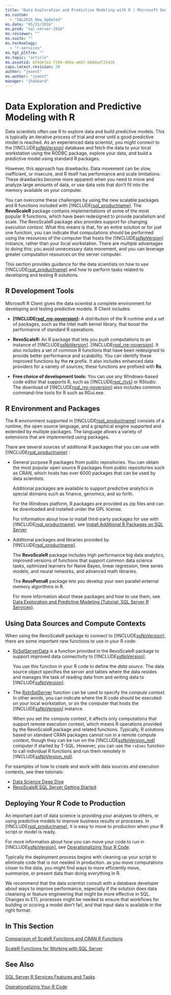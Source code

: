 ```yaml
---
title: "Data Exploration and Predictive Modeling with R | Microsoft Docs"
ms.custom: 
  - "SQL2016_New_Updated"
ms.date: "05/31/2016"
ms.prod: "sql-server-2016"
ms.reviewer: ""
ms.suite: ""
ms.technology: 
  - "r-services"
ms.tgt_pltfrm: ""
ms.topic: "article"
ms.assetid: bf6de7e2-f394-4b8a-a4b7-0b8dadf25426
caps.latest.revision: 20
author: "jeannt"
ms.author: "jeannt"
manager: "jhubbard"
---
```

# Data Exploration and Predictive Modeling with R
  Data scientists often use R to explore data and build predictive models. This is typically an iterative process of trial and error until a good predictive model is reached. As an experienced data scientist, you  might connect to the [!INCLUDE[ssNoVersion](../../includes/ssnoversion-md.md)] database and fetch the data to your local workstation using the RODBC package, explore your data, and build a predictive model using standard R packages.  
  
 However, this  approach has drawbacks. Data movement can be slow, inefficient, or insecure, and R itself has performance and scale limitations. These drawbacks become more apparent when you need to move and analyze large amounts of data, or use data sets that don’t fit into the memory available on your computer.  
  
 You can overcome these challenges by using the new scalable packages and R functions included with [!INCLUDE[rsql_productname](../../includes/rsql-productname-md.md)]. The **RevoScaleR** package contains implementations of some of the most popular R functions, which have been redesigned to provide parallelism and scale. The RevoScaleR package also provides support for changing *execution context*. What this means is that, for an entire solution or for just one function, you can indicate that computations should be performed using the resources of the computer that hosts the [!INCLUDE[ssNoVersion](../../includes/ssnoversion-md.md)] instance, rather than your local workstation. There are multiple advantages to doing this: you avoid unnecessary data movement, and you can leverage greater computation resources on the server computer.  
  
 This section provides guidance for the data scientists on how to use [!INCLUDE[rsql_productname](../../includes/rsql-productname-md.md)] and how to perform tasks related to developing and testing R solutions.  
  
##  <a name="bkmk_RDevTools"></a> R Development Tools  
 Microsoft R Client gives the data scientist a complete environment for developing and testing predictive models. R Client includes:  
  
-  **[!INCLUDE[rsql_rro-noversion](../../includes/rsql-rro-noversion-md.md)]:** A distribution of the R runtime and a set of packages, such as the Intel math kernel library, that boost the performance of standard R operations.  
  
-   **RevoScaleR:** An R package that lets you push computations to an instance of [!INCLUDE[ssNoVersion](../../includes/ssnoversion-md.md)]. [!INCLUDE[rsql_rre-noversion](../../includes/rsql-rre-noversion-md.md)]. It also includes a set of common R functions that have been redesigned to provide better performance and scalability. You can identify these improved functions  by the **rx** prefix. It also includes enhanced data providers for a variety of sources; these functions are prefixed with **Rx**.  
  
-   **Free choice of development tools:** You can use any Windows-based code editor that supports R, such as [!INCLUDE[rsql_rtvs](../../includes/rsql-rtvs-md.md)] or RStudio. The download of [!INCLUDE[rsql_rro-noversion](../../includes/rsql-rro-noversion-md.md)] also includes common command-line tools for R such as RGui.exe.  
  
##  <a name="bkmk_packages"></a> R Environment and Packages  
 The R environment supported in [!INCLUDE[rsql_productname](../../includes/rsql-productname-md.md)] consists of a runtime, the open source language, and a graphical engine supported and extended by multiple packages. The language allows a variety of extensions that are implemented using packages.  
  
 There are several sources of additional R  packages that you can use with [!INCLUDE[rsql_productname](../../includes/rsql-productname-md.md)] :  
  
  
-   General purpose R packages from public repositories. You can obtain the most popular open source R packages from public repositories such as CRAN, which hosts has over 6000 packages that can be used by data scientists.  
  
     Additional packages are available to support predictive analytics in special domains such as finance, genomics, and so forth.  
  
     For the Windows platform, R packages are provided as zip files and can be downloaded and installed under the GPL license.  
  
     For information about how to install third-party packages for use with [!INCLUDE[rsql_productname](../../includes/rsql-productname-md.md)], see [Install Additional R Packages on SQL Server](../../advanced-analytics/r-services/install-additional-r-packages-on-sql-server.md)  
  
-   Additional packages and libraries provided by [!INCLUDE[rsql_productname](../../includes/rsql-productname-md.md)].   
  
     The **RevoScaleR** package includes high performance big data analytics, improved versions of functions that support common data science tasks, optimized learners for Naive Bayes, linear regression, time series models, and neural networks, and advanced math libraries.  
  
     The **RevoPemaR** package lets you develop your own parallel external memory algorithms in R.  
  
     For more information about these packages and how to use them, see [Data Exploration and Predictive Modeling &#40;Tutorial: SQL Server R Services&#41;](http://msdn.microsoft.com/library/65589d17-bd34-4baa-8ba1-998f60d0344f).  
  
## Using Data Sources and Compute Contexts  
 When using the RevoScaleR package to connect to [!INCLUDE[ssNoVersion](../../includes/ssnoversion-md.md)], there are some important new functions to use in your R code:  
  
-   [RxSqlServerData](http://msdn.microsoft.com/library/0d2c53a6-b64b-4760-9903-825238b772d6) is a function provided in the RevoScaleR package to support improved data connectivity to [!INCLUDE[ssNoVersion](../../includes/ssnoversion-md.md)].  
  
     You use this function in your R code to define the *data source*. The data source object specifies the server and tables where the data resides and manages the task of  reading data from and writing data to [!INCLUDE[ssNoVersion](../../includes/ssnoversion-md.md)].  
  
-   The [RxInSqlServer](http://msdn.microsoft.com/library/24bd1f0a-ec68-4b96-bf42-a4073014f1f1) function can be used to specify the *compute context*.  In other words, you can indicate where the R code should be executed: on your local workstation, or on the computer that hosts the [!INCLUDE[ssNoVersion](../../includes/ssnoversion-md.md)] instance.  
  
     When you set the compute context, it affects only computations that support remote execution context, which means R operations provided by the RevoScaleR package and related functions. Typically, R solutions based on standard CRAN packages cannot run in a remote compute context, though they can be run on the [!INCLUDE[ssNoVersion_md](../../includes/ssnoversion-md.md)] computer if started by T-SQL. However, you can use the `rxExec` function to call individual R functions and run them remotely in [!INCLUDE[ssNoVersion_md](../../includes/ssnoversion-md.md)].  
  
 For examples of how to create and work with data sources and execution contexts,  see thee tutorials:
 
 + [Data Science Deep Dive](../../advanced-analytics/r-services/data-science-deep-dive-using-the-revoscaler-packages.md)  
 +  [RevoScaleR SQL Server Getting Started](https://msdn.microsoft.com/microsoft-r/scaler-sql-server-getting-started).  
  
## Deploying Your R Code to Production  
 An important part of data science is providing your analyses to others, or using predictive models to improve business results or processes. In [!INCLUDE[rsql_productname](../../includes/rsql-productname-md.md)], it is easy to move to production when your R script or model is ready.  
  
 For more information about how you can move your code to run in [!INCLUDE[ssNoVersion](../../includes/ssnoversion-md.md)], see [Operationalizing Your R Code](../../advanced-analytics/r-services/operationalizing-your-r-code.md).  
  
 Typically the deployment process begins with cleaning up your script to eliminate code that is not needed in production. as you move computations closer to the data, you might find ways to  more efficiently move, summarize, or present data than doing everything in R.  
  
 We recommend that the data scientist consult with a database developer about ways to improve performance, especially if the solution does data cleansing or feature engineering that might be more effective in SQL. Changes to ETL processes might be needed to ensure that workflows for building or scoring a model don't fail, and that input data is available in the right format.  
  
##  <a name="bkmk_SQLInR"></a> In This Section  

[Comparison of ScaleR Functions and CRAN R Functions](http://msdn.microsoft.com/library/8f8c91d7-50c3-4ca1-9427-a83d9d2ecd22)

[ScaleR Functions for Working with SQL Server](../../advanced-analytics/r-services/scaler-functions-for-working-with-sql-server-data.md)
   
## See Also  

 
 [SQL Server R Services Features and Tasks](../../advanced-analytics/r-services/sql-server-r-services-features-and-tasks.md)   
 
 [Operationalizing Your R Code](../../advanced-analytics/r-services/operationalizing-your-r-code.md)  
  
  

